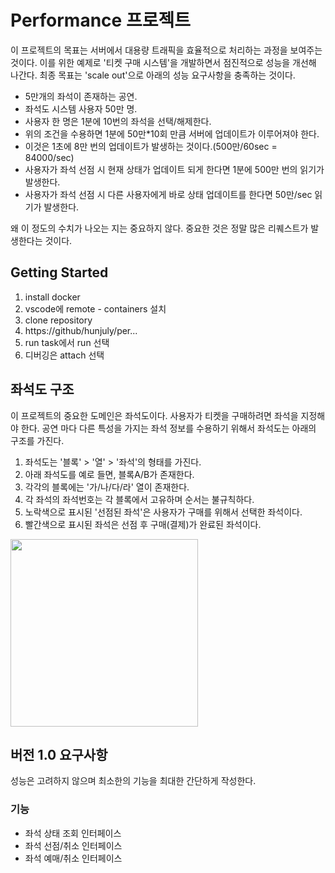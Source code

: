 # Performance 프로젝트

이 프로젝트의 목표는 서버에서 대용량 트래픽을 효율적으로 처리하는 과정을 보여주는 것이다.
이를 위한 예제로 '티켓 구매 시스템'을 개발하면서 점진적으로 성능을 개선해 나간다.
최종 목표는 'scale out'으로 아래의 성능 요구사항을 충족하는 것이다.

-   5만개의 좌석이 존재하는 공연.
-   좌석도 시스템 사용자 50만 명.
-   사용자 한 명은 1분에 10번의 좌석을 선택/해제한다.
-   위의 조건을 수용하면 1분에 50만\*10회 만큼 서버에 업데이트가 이루어져야 한다.
-   이것은 1초에 8만 번의 업데이트가 발생하는 것이다.(500만/60sec = 84000/sec)
-   사용자가 좌석 선점 시 현재 상태가 업데이트 되게 한다면 1분에 500만 번의 읽기가 발생한다.
-   사용자가 좌석 선점 시 다른 사용자에게 바로 상태 업데이트를 한다면 50만/sec 읽기가 발생한다.

왜 이 정도의 수치가 나오는 지는 중요하지 않다. 중요한 것은 정말 많은 리퀘스트가 발생한다는 것이다.

## Getting Started

1. install docker
1. vscode에 remote - containers 설치
1. clone repository
1. https://github/hunjuly/per...
1. run task에서 run 선택
1. 디버깅은 attach 선택

## 좌석도 구조

이 프로젝트의 중요한 도메인은 좌석도이다. 사용자가 티켓을 구매하려면 좌석을 지정해야 한다. 공연 마다 다른 특성을 가지는 좌석 정보를 수용하기 위해서 좌석도는 아래의 구조를 가진다.

1. 좌석도는 '블록' > '열' > '좌석'의 형태를 가진다.
1. 아래 좌석도를 예로 들면, 블록A/B가 존재한다.
1. 각각의 블록에는 '가/나/다/라' 열이 존재한다.
1. 각 좌석의 좌석번호는 각 블록에서 고유하며 순서는 불규칙하다.
1. 노락색으로 표시된 '선점된 좌석'은 사용자가 구매를 위해서 선택한 좌석이다.
1. 빨간색으로 표시된 좌석은 선점 후 구매(결제)가 완료된 좌석이다.

<img src="./seatmap_structure.png"  height="300px"></img>

## 버전 1.0 요구사항

성능은 고려하지 않으며 최소한의 기능을 최대한 간단하게 작성한다.

### 기능

-   좌석 상태 조회 인터페이스
-   좌석 선점/취소 인터페이스
-   좌석 예매/취소 인터페이스
